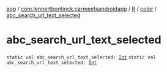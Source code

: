 [app](../../../index.md) / [com.lennertbontinck.carmeetsandroidapp](../../index.md) / [R](../index.md) / [color](index.md) / [abc_search_url_text_selected](./abc_search_url_text_selected.md)

# abc_search_url_text_selected

`static val abc_search_url_text_selected: `[`Int`](https://kotlinlang.org/api/latest/jvm/stdlib/kotlin/-int/index.html)
`static val abc_search_url_text_selected: `[`Int`](https://kotlinlang.org/api/latest/jvm/stdlib/kotlin/-int/index.html)